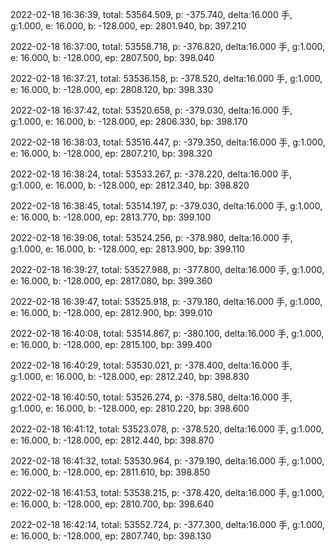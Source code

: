 2022-02-18 16:36:39, total: 53564.509, p: -375.740, delta:16.000 手, g:1.000, e: 16.000, b: -128.000, ep: 2801.940, bp: 397.210

2022-02-18 16:37:00, total: 53558.718, p: -376.820, delta:16.000 手, g:1.000, e: 16.000, b: -128.000, ep: 2807.500, bp: 398.040

2022-02-18 16:37:21, total: 53536.158, p: -378.520, delta:16.000 手, g:1.000, e: 16.000, b: -128.000, ep: 2808.120, bp: 398.330

2022-02-18 16:37:42, total: 53520.658, p: -379.030, delta:16.000 手, g:1.000, e: 16.000, b: -128.000, ep: 2806.330, bp: 398.170

2022-02-18 16:38:03, total: 53516.447, p: -379.350, delta:16.000 手, g:1.000, e: 16.000, b: -128.000, ep: 2807.210, bp: 398.320

2022-02-18 16:38:24, total: 53533.267, p: -378.220, delta:16.000 手, g:1.000, e: 16.000, b: -128.000, ep: 2812.340, bp: 398.820

2022-02-18 16:38:45, total: 53514.197, p: -379.030, delta:16.000 手, g:1.000, e: 16.000, b: -128.000, ep: 2813.770, bp: 399.100

2022-02-18 16:39:06, total: 53524.256, p: -378.980, delta:16.000 手, g:1.000, e: 16.000, b: -128.000, ep: 2813.900, bp: 399.110

2022-02-18 16:39:27, total: 53527.988, p: -377.800, delta:16.000 手, g:1.000, e: 16.000, b: -128.000, ep: 2817.080, bp: 399.360

2022-02-18 16:39:47, total: 53525.918, p: -379.180, delta:16.000 手, g:1.000, e: 16.000, b: -128.000, ep: 2812.900, bp: 399.010

2022-02-18 16:40:08, total: 53514.867, p: -380.100, delta:16.000 手, g:1.000, e: 16.000, b: -128.000, ep: 2815.100, bp: 399.400

2022-02-18 16:40:29, total: 53530.021, p: -378.400, delta:16.000 手, g:1.000, e: 16.000, b: -128.000, ep: 2812.240, bp: 398.830

2022-02-18 16:40:50, total: 53526.274, p: -378.580, delta:16.000 手, g:1.000, e: 16.000, b: -128.000, ep: 2810.220, bp: 398.600

2022-02-18 16:41:12, total: 53523.078, p: -378.520, delta:16.000 手, g:1.000, e: 16.000, b: -128.000, ep: 2812.440, bp: 398.870

2022-02-18 16:41:32, total: 53530.964, p: -379.190, delta:16.000 手, g:1.000, e: 16.000, b: -128.000, ep: 2811.610, bp: 398.850

2022-02-18 16:41:53, total: 53538.215, p: -378.420, delta:16.000 手, g:1.000, e: 16.000, b: -128.000, ep: 2810.700, bp: 398.640

2022-02-18 16:42:14, total: 53552.724, p: -377.300, delta:16.000 手, g:1.000, e: 16.000, b: -128.000, ep: 2807.740, bp: 398.130